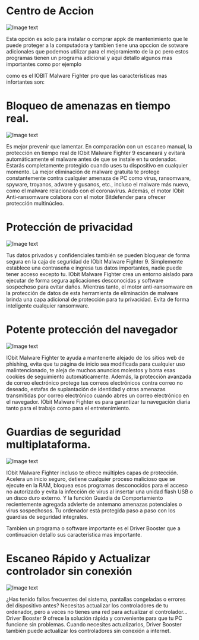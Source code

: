 # Centro de Accion

![Image text](https://static.filehorse.com/screenshots/firewalls-and-security/advanced-systemcare-ultimate-screenshot-05.png) 


Esta opción  es  solo  para  instalar  o   comprar  appk  de   mantenimiento que le puede proteger a la computadora 
y tambien tiene una opccion de sotware  adicionales que  podemos utilizar  para el mejoramiento de  la pc pero  estos  programas  tienen un programa adicional  y aqui detallo algunos mas importantes  como  por ejemplo

como es el IOBIT Malware Fighter pro que las caracteristicas  mas  infortantes son:

# Bloqueo de amenazas en tiempo real.

![Image text](https://www.iobit.com/tpl/images/products/imffree/pr_mal.png) 

Es mejor prevenir que lamentar. En comparación con un escaneo manual, la protección en tiempo real de IObit Malware Fighter 9 escaneará y evitará automáticamente el malware antes de que se instale en tu ordenador. Estarás completamente protegido cuando uses tu dispositivo en cualquier momento. La mejor eliminación de malware gratuita te protege constantemente contra cualquier amenaza de PC como virus, ransomware, spyware, troyanos, adware y gusanos, etc., incluso el malware más nuevo, como el malware relacionado con el coronavirus. Además, el motor IObit Anti-ransomware colabora con el motor Bitdefender para ofrecer protección multinúcleo.

# Protección de privacidad
![Image text](https://www.iobit.com/tpl/images/products/imffree/pr_lockfiles.png) 

Tus datos privados y confidenciales también se pueden bloquear de forma segura en la caja de seguridad de IObit Malware Fighter 9. Simplemente establece una contraseña e ingresa tus datos importantes, nadie puede tener acceso excepto tu. IObit Malware Fighter crea un entorno aislado para ejecutar de forma segura aplicaciones desconocidas y software sospechoso para evitar daños. Mientras tanto, el motor anti-ransomware en la protección de datos de esta herramienta de eliminación de malware brinda una capa adicional de protección para tu privacidad. Evita de forma inteligente cualquier ransomware.

# Potente protección del navegador
![Image text](https://www.iobit.com/tpl/images/products/imffree/pr_dl.png)

IObit Malware Fighter te ayuda a mantenerte alejado de los sitios web de phishing, evita que tu página de inicio sea modificada para cualquier uso malintencionado, te aleja de muchos anuncios molestos y borra esas cookies de seguimiento automáticamente. Además, la protección avanzada de correo electrónico protege tus correos electrónicos contra correo no deseado, estafas de suplantación de identidad y otras amenazas transmitidas por correo electrónico cuando abres un correo electrónico en el navegador. IObit Malware Fighter es para garantizar tu navegación diaria tanto para el trabajo como para el entretenimiento.

# Guardias de seguridad multiplataforma.

![Image text](https://www.iobit.com/tpl/images/products/imffree/pr_ransom.png)


IObit Malware Fighter incluso te ofrece múltiples capas de protección. Acelera un inicio seguro, detiene cualquier proceso malicioso que se ejecute en la RAM, bloquea esos programas desconocidos para el acceso no autorizado y evita la infección de virus al insertar una unidad flash USB o un disco duro externo. Y la función Guardia de Comportamiento recientemente agregada advierte de antemano amenazas potenciales o virus sospechosos. Tu ordenador está protegida paso a paso con los guardias de seguridad integrales.

Tambien un programa o software  importante  es el Driver Booster  que a continuacion detallo  sus caracteristica mas  importante.

# Escaneo Rápido y Actualizar controlador sin conexión

![Image text](https://www.iobit.com/tpl/images/db-free/list-img01.svg)

¿Has tenido fallos frecuentes del sistema, pantallas congeladas o errores del dispositivo antes? Necesitas actualizar los controladores de tu ordenador, pero a veces no tienes una red para actualizar el controlador... Driver Booster 9 ofrece la solución rápida y conveniente para que tu PC funcione sin problemas. Cuando necesites actualizarlos, Driver Booster también puede actualizar los controladores sin conexión a internet.




